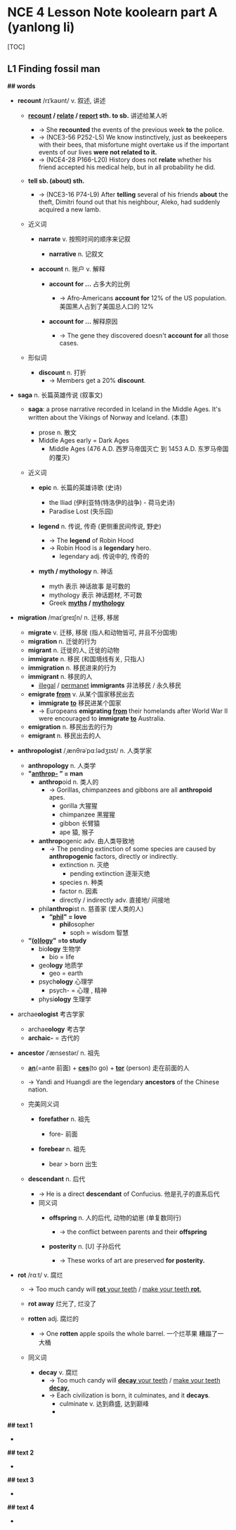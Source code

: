 # NCE 4 Lesson Note koolearn part A (yanlong li)

[TOC]

## L1 Finding fossil man

**## words**

* **recount** /rɪˈkaʊnt/ v. 叙述, 讲述
  * **<u>recount</u> / <u>relate</u> / <u>report</u> sth. to sb.** 讲述给某人听
    * → She **recounted** the events of the previous week **to** the police.
    * → (NCE3-56 P252-L5) We know instinctively, just as beekeepers with their bees, that misfortune might overtake us if the important events of our lives **were not related to it.**
    * → (NCE4-28 P166-L20) History does not **relate** whether his friend accepted his medical help, but in all probability he did.

  * **tell sb. (about) sth.**
    * → (NCE3-16 P74-L9) After **telling** several of his friends **about** the theft, Dimitri found out that his neighbour, Aleko, had suddenly acquired a new lamb.

  * 近义词
    * **narrate** v. 按照时间的顺序来记叙
      * **narrative** n. 记叙文

    * **account**  n. 账户 v. 解释
      * **account for ...** 占多大的比例
        * → Afro-Americans **account for** 12% of the US population. 美国黑人占到了美国总人口的 12%

      * **account for ...** 解释原因
        * → The gene they discovered doesn't **account for** all those cases.

  * 形似词
    * **discount** n. 打折 
      * → Members get a 20% **discount**.

* **saga** n. 长篇英雄传说 (叙事文)
  * **saga**: a prose narrative recorded in lceland in the Middle Ages. It's written about the Vikings of Norway and lceland.  (本意)
    * prose n. 散文
    * Middle Ages early = Dark Ages 
      * Middle Ages (476 A.D. 西罗马帝国灭亡 到 1453 A.D. 东罗马帝国的覆灭)

  * 近义词
    * **epic** n. 长篇的英雄诗歌 (史诗)
      * the Iliad  (伊利亚特(特洛伊的战争) - 荷马史诗)
      * Paradise Lost (失乐园) 

    * **legend** n. 传说, 传奇 (更侧重民间传说, 野史)
      * → The **legend** of Robin Hood
      * → Robin Hood is a **legendary** hero.
        * legendary adj. 传说中的, 传奇的

    * **myth / mythology** n. 神话 
      * myth 表示 神话故事 是可数的
      * mythology 表示 神话题材, 不可数
      * Greek **<u>myths</u> / <u>mythology</u>**

* **migration** /maɪˈɡreɪʃn/ n. 迁移, 移居
  * **migrate** v. 迁移, 移居 (指人和动物皆可, 并且不分国境)
  * **migration** n. 迁徙的行为
  * **migrant** n. 迁徙的人, 迁徙的动物
  * **immigrate** n. 移民 (和国境线有关, 只指人)
  * **immigration** n. 移民进来的行为
  * **immigrant** n. 移民的人
    * <u>illegal</u> / <u>permanet</u> **immigrants**  非法移民 / 永久移民
  * **emigrate <u>from</u>** v. 从某个国家移民出去
    * **immigrate <u>to</u>** 移民进某个国家
    * → Europeans **emigrating <u>from</u>** their homelands after World War II were encouraged to **immigrate <u>to</u>** Australia.
  * **emigration** n. 移民出去的行为 
  * **emigrant** n. 移民出去的人
* **anthropologist** /ˌænθrəˈpɑːlədʒɪst/ n. 人类学家
  * **anthropology** n. 人类学
  * **"<u>anthrop-</u> ” = man**
    * **anthrop**oid n. 类人的
      * → Gorillas, chimpanzees and gibbons are all **anthropoid** apes.
        * gorilla 大猩猩
        * chimpanzee 黑猩猩
        * gibbon 长臂猿
        * ape 猿, 猴子
    * **anthrop**ogenic adv. 由人类导致地
      * → The pending extinction of some species are caused by **anthropogenic** factors, directly or indirectly.
        * extinction n. 灭绝
          * pending extinction 逐渐灭绝
        * species n. 种类
        * factor n. 因素
        * directly / indirectly adv. 直接地/ 间接地
    * phil**anthrop**ist n. 慈善家 (爱人类的人)
      * **“<u>phil</u>" = love**
        * **phil**osopher
          * soph = wisdom 智慧
  * **“<u>(o)logy</u>" =to study**
    * bio**logy** 生物学
      * bio = life
    * geo**logy** 地质学
      * geo = earth
    * psych**ology** 心理学
      * psych- = 心理 , 精神
    * physi**ology** 生理学
* archae**ologist** 考古学家
  * archae**ology** 考古学
  * **archaic-** = 古代的
* **ancestor** /ˈænsestər/ n. 祖先
  * **<u>an</u>**(=ante 前面) + **<u>ces</u>**(to go) + <u>**tor**</u> (person) 走在前面的人
  * → Yandi and Huangdi are the legendary **ancestors** of the Chinese nation.
  * 完美同义词
    * **forefather** n. 祖先
      * fore- 前面

    * **forebear** n. 祖先
      * bear > born 出生

  * **descendant** n. 后代
    * → He is a direct **descendant** of Confucius. 他是孔子的直系后代
    * 同义词
      * **offspring** n. 人的后代, 动物的幼崽 (单复数同行)
        * → the conflict between parents and their **offspring** 

      * **posterity** n. [U] 子孙后代
        * → These works of art are preserved **for posterity.**

* **rot** /rɑːt/ v. 腐烂
  * → Too much candy will <u>**rot** your teeth</u> / <u>make your teeth **rot**.</u>
  * **rot away** 烂光了, 烂没了
  * **rotten** adj. 腐烂的
    * → One **rotten** apple spoils the whole barrel. 一个烂苹果 糟蹋了一大桶

  * 同义词
    * **decay** v. 腐烂
      * → Too much candy will <u>**decay** your teeth</u> / <u>make your teeth **decay**.</u>
      * → Each civilization is born, it culminates, and it **decays**.
        * culminate v. 达到鼎盛, 达到巅峰
        * 


**## text 1**

* 

**## text 2**

* 

**## text 3**

* 

**## text 4**

* 

